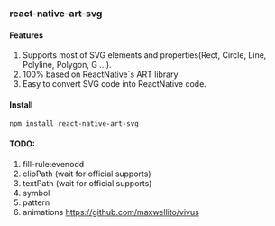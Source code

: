 ### react-native-art-svg

#### Features

1. Supports most of SVG elements and properties(Rect, Circle, Line, Polyline, Polygon, G ...).
2. 100% based on ReactNative`s ART library
3. Easy to convert SVG code into ReactNative code.

#### Install

`npm install react-native-art-svg`


#### TODO:

1. fill-rule:evenodd
2. clipPath (wait for official supports)
3. textPath (wait for official supports)
4. symbol
5. pattern
6. animations https://github.com/maxwellito/vivus
